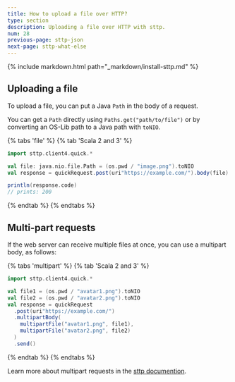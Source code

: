 ```yaml
---
title: How to upload a file over HTTP?
type: section
description: Uploading a file over HTTP with sttp.
num: 28
previous-page: sttp-json
next-page: sttp-what-else
---
```


{% include markdown.html path="_markdown/install-sttp.md" %}


## Uploading a file

To upload a file, you can put a Java `Path` in the body of a request.

You can get a `Path` directly using `Paths.get("path/to/file")` or by converting an OS-Lib path to a Java path with `toNIO`.

{% tabs 'file' %}
{% tab 'Scala 2 and 3' %}
```scala
import sttp.client4.quick.*

val file: java.nio.file.Path = (os.pwd / "image.png").toNIO
val response = quickRequest.post(uri"https://example.com/").body(file).send()

println(response.code)
// prints: 200
```
{% endtab %}
{% endtabs %}

## Multi-part requests

If the web server can receive multiple files at once, you can use a multipart body, as follows:

{% tabs 'multipart' %}
{% tab 'Scala 2 and 3' %}
```scala
import sttp.client4.quick.*

val file1 = (os.pwd / "avatar1.png").toNIO
val file2 = (os.pwd / "avatar2.png").toNIO
val response = quickRequest
  .post(uri"https://example.com/")
  .multipartBody(
    multipartFile("avatar1.png", file1), 
    multipartFile("avatar2.png", file2)
  )
  .send()
```
{% endtab %}
{% endtabs %}

Learn more about multipart requests in the [sttp documention](https://sttp.softwaremill.com/en/latest/requests/multipart.html).
